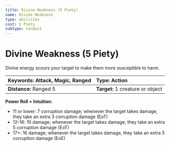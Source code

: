 ```yaml
---
title: Divine Weakness (5 Piety)
name: Divine Weakness
type: abilities
cost: 5 Piety
subtype: conduit
---
```


# Divine Weakness (5 Piety)

Divine energy scours your target to make them more susceptible to harm.

| **Keywords:** Attack, Magic, Ranged | **Type:** Action                 |
| :---------------------------------- | :------------------------------- |
| **Distance:** Ranged 5              | **Target:** 1 creature or object |

**Power Roll + Intuition**:

- 11 or lower: 7 corruption damage; whenever the target takes damage, they take an extra 3 corruption damage (EoT)
- 12–16: 10 damage; whenever the target takes damage, they take an extra 5 corruption damage (EoT)
- 17+: 16 damage; whenever the target takes damage, they take an extra 5 corruption damage (EoE)
